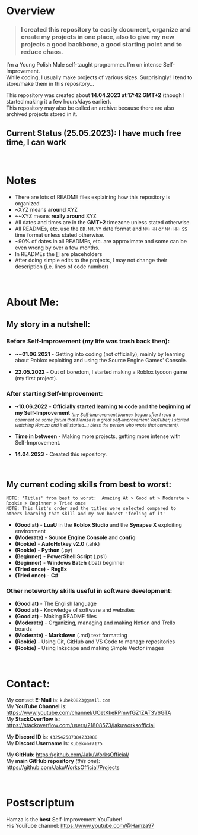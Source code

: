 # Overview
>### I created this repository to easily document, organize and create my projects in one place, also to give my new projects a good backbone, a good starting point and to reduce chaos.

I'm a Young Polish Male self-taught programmer. I'm on intense Self-Improvement. <br>
While coding, I usually make projects of various sizes. Surprisingly! I tend to store/make them in this repository...<br>

This repository was created about **14.04.2023 at 17:42 GMT+2** (though I started making it a few hours/days earlier).<br>
This repository may also be called an archive because there are also archived projects stored in it.

## Current Status (25.05.2023): I have much free time, I can work


<br>


# Notes
- There are lots of README files explaining how this repository is organized
- ~XYZ means **around** XYZ
- ~\~XYZ means **really around** XYZ
- All dates and times are in the **GMT+2** timezone unless stated otherwise.
- All READMEs, etc. use the `DD.MM.YY` date format and `MM⠆HH` or `MM⠆HH⠆SS` time format unless stated otherwise.
- ~90% of dates in all READMEs, etc. are approximate and some can be even wrong by over a few months. 
- In READMEs the [] are placeholders
- After doing simple edits to the projects, I may not change their description (i.e. lines of code number)


<br>


# About Me:


## My story in a nutshell:

### Before Self-Improvement (my life was trash back then):
 - **~\~01.06.2021** - Getting into coding (not officially), mainly by learning about Roblox exploiting and using the Source Engine Games' Console.
  
 - **22.05.2022** - Out of boredom, I started making a Roblox tycoon game (my first project).

### After starting Self-Improvement:
 - **~10.06.2022** - **Officially started learning to code** and **the beginning of my Self-Improvement** <sub>*(my Self-Improvement journey began after I read a comment on some forum that Hamza is a great self-improvement YouTuber; I started watching Hamza and it all started...; bless the person who wrote that comment).*</sub>
  
 - **Time in between** - Making more projects, getting more intense with Self-Improvement.
  
 - **14.04.2023** - Created this repository.


<br>


## My current coding skills from best to worst:
`NOTE: 'Titles' from best to worst:  Amazing At > Good at > Moderate > Rookie > Beginner > Tried once` <br>
`NOTE: This list's order and the titles were selected compared to others learning that skill and my own honest 'feeling of it'`
- **(Good at)** - **LuaU** in the **Roblox Studio** and the **Synapse X** exploiting environment
- **(Moderate)** - **Source Engine Console** and **config**
- **(Rookie)** - **AutoHotkey v2.0** (.ahk)
- **(Rookie)** - **Python** (.py)
- **(Beginner)** - **PowerShell Script** (.ps1)
- **(Beginner)** - **Windows Batch** (.bat) beginner
- **(Tried once)** - **RegEx**
- **(Tried once)** - **C#**

### Other noteworthy skills useful in software development:
  - **(Good at)** - The English language
  - **(Good at)** - Knowledge of software and websites
  - **(Good at)** - Making README files
  - **(Moderate)** - Organizing, managing and making Notion and Trello boards
  - **(Moderate)** - **Markdown** (.md) text formatting
  - **(Rookie)** - Using Git, GitHub and VS Code to manage repositories
  - **(Rookie)** - Using Inkscape and making Simple Vector images


<br>


# Contact:
My contact **E-Mail** is: `kubek0823@gmail.com` <br>
My **YouTube Channel** is: https://www.youtube.com/channel/UCetKkeRPmwfGZ1ZAT3V6GTA <br>
My **StackOverflow** is: https://stackoverflow.com/users/21808573/jakuworksofficial

My **Discord ID** is: `432542587384233988` <br>
My **Discord Username** is: `Kubekon#7175`

My **GitHub**: https://github.com/JakuWorksOfficial/ <br>
My **main GitHub repository** *(this one)*: https://github.com/JakuWorksOfficial/Projects


<br>


# Postscriptum
Hamza is the **best** Self-Improvement YouTuber! <br>
His YouTube channel: https://www.youtube.com/@Hamza97